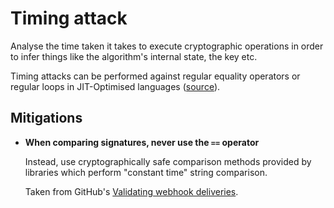 # Timing attack

Analyse the time taken it takes to execute cryptographic operations in order to infer things like the algorithm's internal state, the key etc. 

Timing attacks can be performed against regular equality operators or regular loops in JIT-Optimised languages ([source](https://docs.github.com/en/webhooks/using-webhooks/validating-webhook-deliveries#validating-webhook-deliveries)). 

## Mitigations

* **When comparing signatures, never use the `==` operator**

  Instead, use cryptographically safe comparison methods provided by libraries which perform "constant time" string comparison.

  Taken from GitHub's [Validating webhook deliveries](https://docs.github.com/en/webhooks/using-webhooks/validating-webhook-deliveries#validating-webhook-deliveries).
